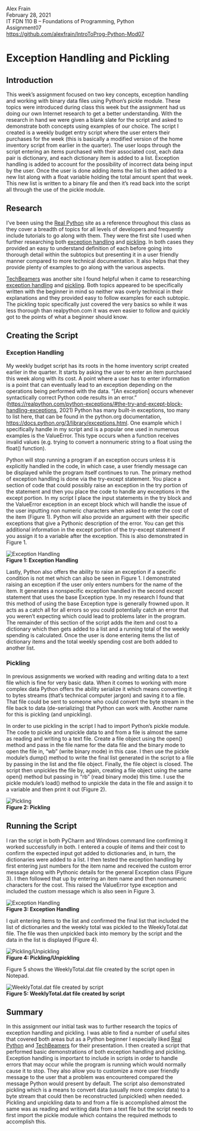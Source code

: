 Alex Frain  
February 28, 2021  
IT FDN 110 B – Foundations of Programming, Python  
Assignment07  
https://github.com/alexfrain/IntroToProg-Python-Mod07

# Exception Handling and Pickling

## Introduction
This week’s assignment focused on two key concepts, exception handling and working with binary data files using Python’s pickle module.  These topics were introduced during class this week but the assignment had us doing our own Internet research to get a better understanding.  With the research in hand we were given a blank slate for the script and asked to demonstrate both concepts using examples of our choice.  The script I created is a weekly budget entry script where the user enters their purchases for the week (this is basically a modified version of the home inventory script from earlier in the quarter).  The user loops through the script entering an items purchased with their associated cost, each data pair is dictionary, and each dictionary item is added to a list.  Exception handling is added to account for the possibility of incorrect data being input by the user.  Once the user is done adding items the list is then added to a new list along with a float variable holding the total amount spent that week.  This new list is written to a binary file and then it’s read back into the script all through the use of the pickle module.

## Research
I’ve been using the [Real Python](https://realpython.com/) site as a reference throughout this class as they cover a breadth of topics for all levels of developers and frequently include tutorials to go along with them.  They were the first site I used when further researching both [exception handling](https://realpython.com/python-exceptions/#the-try-and-except-block-handling-exceptions) and [pickling](https://realpython.com/python-pickle-module/).  In both cases they provided an easy to understand definition of each before going into thorough detail within the subtopics but presenting it in a user friendly manner compared to more technical documentation.  It also helps that they provide plenty of examples to go along with the various aspects.

[TechBeamers](https://www.techbeamers.com/) was another site I found helpful when it came to researching [exception handling](https://www.techbeamers.com/python-exception-handling/) and [pickling](https://www.techbeamers.com/python-tutorial-using-pickle-for-serializing-python-objects/).  Both topics appeared to be specifically written with the beginner in mind so neither was overly technical in their explanations and they provided easy to follow examples for each subtopic.  The pickling topic specifically just covered the very basics so while it was less thorough than realpython.com it was even easier to follow and quickly got to the points of what a beginner should know.

## Creating the Script
### Exception Handling
My weekly budget script has its roots in the home inventory script created earlier in the quarter.  It starts by asking the user to enter an item purchased this week along with its cost.  A point where a user has to enter information is a point that can eventually lead to an exception depending on the operations being performed with the data.  “[An exception] occurs whenever syntactically correct Python code results in an error.”  (https://realpython.com/python-exceptions/#the-try-and-except-block-handling-exceptions, 2021)  Python has many built-in exceptions, too many to list here, that can be found in the python.org documentation, https://docs.python.org/3/library/exceptions.html.  One example which I specifically handle in my script and is a popular one used in numerous examples is the ValueError.  This type occurs when a function receives invalid values (e.g. trying to convert a nonnumeric string to a float using the float() function).

Python will stop running a program if an exception occurs unless it is explicitly handled in the code, in which case, a user friendly message can be displayed while the program itself continues to run.  The primary method of exception handling is done via the try-except statement.  You place a section of code that could possibly raise an exception in the try portion of the statement and then you place the code to handle any exceptions in the except portion.  In my script I place the input statements in the try block and the ValueError exception in an except block which will handle the issue of the user inputting non numeric characters when asked to enter the cost of the item (Figure 1).  Python will also provide an argument with their specific exceptions that give a Pythonic description of the error.  You can get this additional information in the except portion of the try-except statement if you assign it to a variable after the exception.  This is also demonstrated in Figure 1.

![Exception Handling](Figure1.png "Exception Handling")  
**Figure 1: Exception Handling**

Lastly, Python also offers the ability to raise an exception if a specific condition is not met which can also be seen in Figure 1.  I demonstrated raising an exception if the user only enters numbers for the name of the item.  It generates a nonspecific exception handled in the second except statement that uses the base Exception type.  In my research I found that this method of using the base Exception type is generally frowned upon.  It acts as a catch all for all errors so you could potentially catch an error that you weren’t expecting which could lead to problems later in the program.  The remainder of this section of the script adds the item and cost to a dictionary which then gets added to a list and a running total of the weekly spending is calculated.  Once the user is done entering items the list of dictionary items and the total weekly spending cost are both added to another list.

### Pickling
In previous assignments we worked with reading and writing data to a text file which is fine for very basic data.  When it comes to working with more complex data Python offers the ability serialize it which means converting it to bytes streams (that’s technical computer jargon) and saving it to a file.  That file could be sent to someone who could convert the byte stream in the file back to data (de-serializing) that Python can work with.  Another name for this is pickling (and unpickling).

In order to use pickling in the script I had to import Python’s pickle module.  The code to pickle and unpickle data to and from a file is almost the same as reading and writing to a text file.  Create a file object using the open() method and pass in the file name for the data file and the binary mode to open the file in, “wb” (write binary mode) in this case.  I then use the pickle module’s dump() method to write the final list generated in the script to a file by passing in the list and the file object.  Finally, the file object is closed.  The script then unpickles the file by, again, creating a file object using the same open() method but passing in “rb” (read binary mode) this time.  I use the pickle module’s load() method to unpickle the data in the file and assign it to a variable and then print it out (Figure 2).

![Pickling](Figure2.png "Pickling")  
**Figure 2: Pickling**

## Running the Script
I ran the script in both PyCharm and Windows command line confirming it worked successfully in both.  I entered a couple of items and their cost to confirm the expected input got added to dictionaries and, in turn, the dictionaries were added to a list.  I then tested the exception handling by first entering just numbers for the item name and received the custom error message along with Pythonic details for the general Exception class (Figure 3).  I then followed that up by entering an item name and then nonnumeric characters for the cost.  This raised the ValueError type exception and included the custom message which is also seen in Figure 3.

![Exception Handling](Figure3.png "Exception Handling")  
**Figure 3: Exception Handling**

I quit entering items to the list and confirmed the final list that included the list of dictionaries and the weekly total was pickled to the WeeklyTotal.dat file.  The file was then unpickled back into memory by the script and the data in the list is displayed (Figure 4). 

![Pickling/Unpickling](Figure4.png "Pickling/Unpickling")  
**Figure 4: Pickling/Unpickling**

Figure 5 shows the WeeklyTotal.dat file created by the script open in Notepad.

![WeeklyTotal.dat file created by script](Figure5.png "WeeklyTotal.dat file created by script")  
**Figure 5: WeeklyTotal.dat file created by script**

## Summary
In this assignment our initial task was to further research the topics of exception handling and pickling.  I was able to find a number of useful sites that covered both areas but as a Python beginner I especially liked [Real Python](https://realpython.com/) and [TechBeamers](https://www.techbeamers.com/) for their presentation.  I then created a script that performed basic demonstrations of both exception handling and pickling.  Exception handling is important to include in scripts in order to handle errors that may occur while the program is running which would normally cause it to stop.  They also allow you to customize a more user friendly message to the user that a problem was encountered compared the message Python would present by default.  The script also demonstrated pickling which is a means to convert data (usually more complex data) to a byte stream that could then be reconstructed (unpickled) when needed.  Pickling and unpickling data to and from a file is accomplished almost the same was as reading and writing data from a text file but the script needs to first import the pickle module which contains the required methods to accomplish this.

